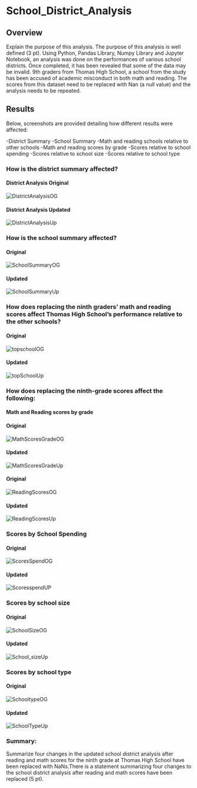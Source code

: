 # School_District_Analysis

## Overview  

Explain the purpose of this analysis. The purpose of this analysis is well defined (3 pt).
Using Python, Pandas Library, Numpy Library and Jupyter Notebook, an analysis was done on the performances of various school districts. Once completed, it has been revealed that some of the data may be invalid. 9th graders from Thomas High School, a school from the study has been accused of academic misconduct in both math and reading. The scores from this dataset need to be replaced with Nan (a null value) and the analysis needs to be repeated. 


## Results

Below, screenshots are provided detailing how different results were affected:

-District Summary
-School Summary
-Math and reading schools relative to other schools
-Math and reading scores by grade
-Scores relative to school spending
-Scores relative to school size
-Scores relative to school type

### How is the district summary affected?


#### District Analysis Original
![DistrictAnalysisOG](https://github.com/Andrewjruble/School_District_Analysis/blob/main/Resources/District_Analysis_Original.png)
#### District Analysis Updated
![DistrictAnalysisUp](https://github.com/Andrewjruble/School_District_Analysis/blob/main/Resources/District_Analysis_Updated.png)


### How is the school summary affected?

#### Original
![SchoolSummaryOG](https://github.com/Andrewjruble/School_District_Analysis/blob/main/Resources/School_Summary_Original.png)


#### Updated
![SchoolSummaryUp](https://github.com/Andrewjruble/School_District_Analysis/blob/main/Resources/School_Summary_Updated.png)

### How does replacing the ninth graders’ math and reading scores affect Thomas High School’s performance relative to the other schools?

#### Original
![topschoolOG](https://github.com/Andrewjruble/School_District_Analysis/blob/main/Resources/TopSchoolsOG.png)

#### Updated
![topSchoolUp](https://github.com/Andrewjruble/School_District_Analysis/blob/main/Resources/TopSchoolsUpdated.png)

### How does replacing the ninth-grade scores affect the following:

#### Math and Reading scores by grade


#### Original
![MathScoresGradeOG](https://github.com/Andrewjruble/School_District_Analysis/blob/main/Resources/MathScoresGradeOriginal.png)


#### Updated
![MathScoresGradeUp](https://github.com/Andrewjruble/School_District_Analysis/blob/main/Resources/Mathscoresgradeupdated.png)


#### Original
![ReadingScoresOG](https://github.com/Andrewjruble/School_District_Analysis/blob/main/Resources/ReadingScoresGradeOriginal.png)


#### Updated
![ReadingScoresUp](https://github.com/Andrewjruble/School_District_Analysis/blob/main/Resources/ReadingScoresGradeUpdated.png)

### Scores by School Spending

#### Original
![ScoresSpendOG](https://github.com/Andrewjruble/School_District_Analysis/blob/main/Resources/Scores_By_Spending_Original.png)


#### Updated
![ScoresspendUP](https://github.com/Andrewjruble/School_District_Analysis/blob/main/Resources/Scores_By_Spending_Updated.png)


### Scores by school size

#### Original
![SchoolSizeOG](https://github.com/Andrewjruble/School_District_Analysis/blob/main/Resources/Scores_School_Size._Original.png)

#### Updated
![School_sizeUp](https://github.com/Andrewjruble/School_District_Analysis/blob/main/Resources/Scores_School_Size.Updated.png)


### Scores by school type

#### Original
![SchooltypeOG](https://github.com/Andrewjruble/School_District_Analysis/blob/main/Resources/Scores_By_School_Type_Original.png)

#### Updated
![SchoolTypeUp](https://github.com/Andrewjruble/School_District_Analysis/blob/main/Resources/Scores_By_School_Type_Updated.png)

### Summary: 

Summarize four changes in the updated school district analysis after reading and math scores for the ninth grade at Thomas High School have been replaced with NaNs.There is a statement summarizing four changes to the school district analysis after reading and math scores have been replaced (5 pt).
